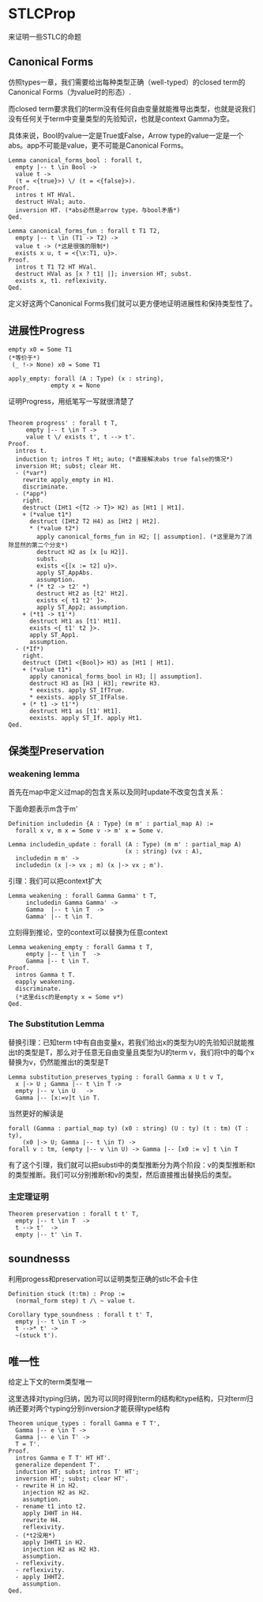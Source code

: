 # STLCProp

来证明一些STLC的命题

## Canonical Forms

仿照types一章，我们需要给出每种类型正确（well-typed）的closed term的Canonical Forms（为value时的形态）.

而closed term要求我们的term没有任何自由变量就能推导出类型，也就是说我们没有任何关于term中变量类型的先验知识，也就是context Gamma为空。

具体来说，Bool的value一定是True或False，Arrow type的value一定是一个abs。app不可能是value，更不可能是Canonical Forms。

```coq
Lemma canonical_forms_bool : forall t,
  empty |-- t \in Bool ->
  value t ->
  (t = <{true}>) \/ (t = <{false}>).
Proof.
  intros t HT HVal.
  destruct HVal; auto.
  inversion HT. (*abs必然是arrow type，与bool矛盾*)
Qed.

Lemma canonical_forms_fun : forall t T1 T2,
  empty |-- t \in (T1 -> T2) ->
  value t -> (*这是很强的限制*)
  exists x u, t = <{\x:T1, u}>.
Proof.
  intros t T1 T2 HT HVal.
  destruct HVal as [x ? t1| |]; inversion HT; subst.
  exists x, t1. reflexivity.
Qed.
```

定义好这两个Canonical Forms我们就可以更方便地证明进展性和保持类型性了。

## 进展性Progress

```coq
empty x0 = Some T1
(*等价于*)
 (_ !-> None) x0 = Some T1
```

```coq
apply_empty: forall (A : Type) (x : string), 
            empty x = None
```

证明Progress，用纸笔写一写就很清楚了

```coq

Theorem progress' : forall t T,
     empty |-- t \in T ->
     value t \/ exists t', t --> t'.
Proof.
  intros t.
  induction t; intros T Ht; auto; (*直接解决abs true false的情况*)
  inversion Ht; subst; clear Ht.
  - (*var*)
    rewrite apply_empty in H1.
    discriminate.
  - (*app*)
    right.
    destruct (IHt1 <{T2 -> T}> H2) as [Ht1 | Ht1].
    + (*value t1*)
      destruct (IHt2 T2 H4) as [Ht2 | Ht2].
      * (*value t2*)
        apply canonical_forms_fun in H2; [| assumption]. (*这里是为了消除显然的第二个分支*)
        destruct H2 as [x [u H2]].
        subst.
        exists <{[x := t2] u}>.
        apply ST_AppAbs.
        assumption.
      * (* t2 -> t2' *)
        destruct Ht2 as [t2' Ht2].
        exists <{ t1 t2' }>.
        apply ST_App2; assumption.
    + (*t1 -> t1'*)
      destruct Ht1 as [t1' Ht1].
      exists <{ t1' t2 }>.
      apply ST_App1.
      assumption.
  - (*If*)
    right.
    destruct (IHt1 <{Bool}> H3) as [Ht1 | Ht1].
    + (*value t1*)
      apply canonical_forms_bool in H3; [| assumption].
      destruct H3 as [H3 | H3]; rewrite H3.
      * eexists. apply ST_IfTrue.
      * eexists. apply ST_IfFalse.
    + (* t1 -> t1'*)  
      destruct Ht1 as [t1' Ht1].
      eexists. apply ST_If. apply Ht1.
Qed.
```

## 保类型Preservation

### weakening lemma

首先在map中定义过map的包含关系以及同时update不改变包含关系：

下面命题表示m含于m'

```coq
Definition includedin {A : Type} (m m' : partial_map A) :=
  forall x v, m x = Some v -> m' x = Some v.

Lemma includedin_update : forall (A : Type) (m m' : partial_map A)
                                 (x : string) (vx : A),
  includedin m m' ->
  includedin (x |-> vx ; m) (x |-> vx ; m').
```


引理：我们可以把context扩大

```coq
Lemma weakening : forall Gamma Gamma' t T,
     includedin Gamma Gamma' ->
     Gamma  |-- t \in T  ->
     Gamma' |-- t \in T.
```

立刻得到推论，空的context可以替换为任意context

```coq
Lemma weakening_empty : forall Gamma t T,
     empty |-- t \in T  ->
     Gamma |-- t \in T.
Proof.
  intros Gamma t T.
  eapply weakening.
  discriminate.
  (*这里disc的是empty x = Some v*)
Qed. 
```

### The Substitution Lemma

替换引理：已知term t中有自由变量x，若我们给出x的类型为U的先验知识就能推出t的类型是T，那么对于任意无自由变量且类型为U的term v，我们将t中的每个x替换为v，仍然能推出t的类型是T

```coq
Lemma substitution_preserves_typing : forall Gamma x U t v T,
  x |-> U ; Gamma |-- t \in T ->
  empty |-- v \in U   ->
  Gamma |-- [x:=v]t \in T.
```

当然更好的解读是

```coq
forall (Gamma : partial_map ty) (x0 : string) (U : ty) (t : tm) (T : ty), 
    (x0 |-> U; Gamma |-- t \in T) ->
forall v : tm, (empty |-- v \in U) -> Gamma |-- [x0 := v] t \in T
```

有了这个引理，我们就可以把substi中的类型推断分为两个阶段：v的类型推断和t的类型推断。我们可以分别推断t和v的类型，然后直接推出替换后的类型。

### 主定理证明

```coq
Theorem preservation : forall t t' T,
  empty |-- t \in T  ->
  t --> t'  ->
  empty |-- t' \in T.
```

## soundnesss

利用progess和preservation可以证明类型正确的stlc不会卡住

```coq
Definition stuck (t:tm) : Prop :=
  (normal_form step) t /\ ~ value t.

Corollary type_soundness : forall t t' T,
  empty |-- t \in T ->
  t -->* t' ->
  ~(stuck t').
```


## 唯一性

给定上下文的term类型唯一

这里选择对typing归纳，因为可以同时得到term的结构和type结构，只对term归纳还要对两个typing分别inversion才能获得type结构

```coq
Theorem unique_types : forall Gamma e T T',
  Gamma |-- e \in T ->
  Gamma |-- e \in T' ->
  T = T'.
Proof.
  intros Gamma e T T' HT HT'.
  generalize dependent T'.
  induction HT; subst; intros T' HT';
  inversion HT'; subst; clear HT'.
  - rewrite H in H2.
    injection H2 as H2.
    assumption.
  - rename t1 into t2.
    apply IHHT in H4.
    rewrite H4.
    reflexivity.
  - (*t2没用*)
    apply IHHT1 in H2.
    injection H2 as H2 H3.
    assumption.
  - reflexivity.
  - reflexivity.
  - apply IHHT2.
    assumption.
Qed.
```